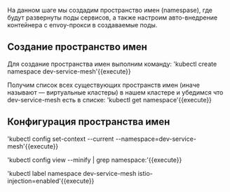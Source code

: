 На данном шаге мы создадим пространство имен (namespase), где будут развернуты поды сервисов, а также настроим авто-внедрение контейнера с envoy-прокси в создаваемые поды.

## Создание пространство имен

Для создание пространства имен выполним команду: 'kubectl create namespace dev-service-mesh'{{execute}}

Получим список всех существующих пространств имен (иначе называют — виртуальные кластеры) в нашем кластере и убедимся что dev-service-mesh есть в списке: 'kubectl get namespace'{{execute}}

## Конфигурация пространства имен

'kubectl config set-context --current --namespace=dev-service-mesh'{{execute}}

'kubectl config view --minify | grep namespace:'{{execute}}

'kubectl label namespace dev-service-mesh istio-injection=enabled'{{execute}}